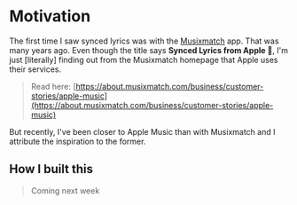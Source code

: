 # Motivation

The first time I saw synced lyrics was with the [Musixmatch](https://www.musixmatch.com) app.
That was many years ago. Even though the title says **Synced Lyrics from Apple 🍎**, I'm just [literally] finding out from the Musixmatch homepage that Apple uses their services.

> Read here: [https://about.musixmatch.com/business/customer-stories/apple-music](https://about.musixmatch.com/business/customer-stories/apple-music)


But recently, I've been closer to Apple Music than with Musixmatch and I attribute the inspiration to the former.


## How I built this

> Coming next week

